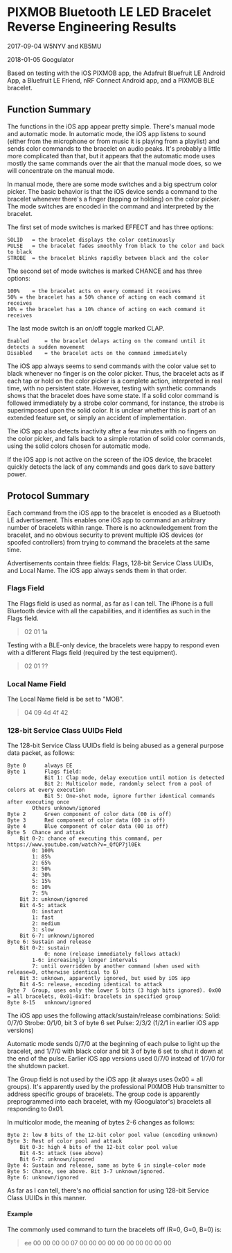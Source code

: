 # PIXMOB Bluetooth LE LED Bracelet Reverse Engineering Results

2017-09-04 W5NYV and KB5MU

2018-01-05 Googulator

Based on testing with the iOS PIXMOB app, the Adafruit Bluefruit LE Android App, a Bluefruit LE Friend, nRF Connect Android app, and a PIXMOB BLE bracelet.

## Function Summary

The functions in the iOS app appear pretty simple. There's manual mode and automatic mode. In automatic mode, the iOS app listens to sound (either from the microphone or from music it is playing from a playlist) and sends color commands to the bracelet on audio peaks. It's probably a little more complicated than that, but it appears that the automatic mode uses mostly the same commands over the air that the manual mode does, so we will concentrate on the manual mode.

In manual mode, there are some mode switches and a big spectrum color picker. The basic behavior is that the iOS device sends a command to the bracelet whenever there's a finger (tapping or holding) on the color picker. The mode switches are encoded in the command and interpreted by the bracelet.

The first set of mode switches is marked EFFECT and has three options:

    SOLID	= the bracelet displays the color continuously
    PULSE	= the bracelet fades smoothly from black to the color and back to black
    STROBE	= the bracelet blinks rapidly between black and the color

The second set of mode switches is marked CHANCE and has three options:

    100%	= the bracelet acts on every command it receives
    50%	= the bracelet has a 50% chance of acting on each command it receives
    10%	= the bracelet has a 10% chance of acting on each command it receives

The last mode switch is an on/off toggle marked CLAP.

    Enabled		= the bracelet delays acting on the command until it detects a sudden movement
    Disabled	= the bracelet acts on the command immediately

The iOS app always seems to send commands with the color value set to black whenever no finger is on the color picker. Thus, the bracelet acts as if each tap or hold on the color picker is a complete action, interpreted in real time, with no persistent state. However, testing with synthetic commands shows that the bracelet does have some state. If a solid color command is followed immediately by a strobe color command, for instance, the strobe is superimposed upon the solid color. It is unclear whether this is part of an extended feature set, or simply an accident of implementation.

The iOS app also detects inactivity after a few minutes with no fingers on the color picker, and falls back to a simple rotation of solid color commands, using the solid colors chosen for automatic mode.

If the iOS app is not active on the screen of the iOS device, the bracelet quickly detects the lack of any commands and goes dark to save battery power.

## Protocol Summary

Each command from the iOS app to the bracelet is encoded as a Bluetooth LE advertisement. This enables one iOS app to command an arbitrary number of bracelets within range. There is no acknowledgement from the bracelet, and no obvious security to prevent multiple iOS devices (or spoofed controllers) from trying to command the bracelets at the same time.

Advertisements contain three fields: Flags, 128-bit Service Class UUIDs, and Local Name. The iOS app always sends them in that order.

### Flags Field

The Flags field is used as normal, as far as I can tell. The iPhone is a full Bluetooth device with all the capabilities, and it identifies as such in the Flags field.
> 02 01 1a

Testing with a BLE-only device, the bracelets were happy to respond even with a different Flags field (required by the test equipment).
> 02 01 ??

### Local Name Field

The Local Name field is be set to "MOB".
> 04 09 4d 4f 42

### 128-bit Service Class UUIDs Field

The 128-bit Service Class UUIDs field is being abused as a general purpose data packet, as follows:

    Byte 0		always EE
    Byte 1		Flags field:
				Bit 1: Clap mode, delay execution until motion is detected
				Bit 2: Multicolor mode, randomly select from a pool of colors at every execution
				Bit 5: One-shot mode, ignore further identical commands after executing once
			Others unknown/ignored
    Byte 2		Green component of color data (00 is off)
    Byte 3		Red component of color data (00 is off)
    Byte 4		Blue component of color data (00 is off)
    Byte 5	Chance and attack
		Bit 0-2: chance of executing this command, per https://www.youtube.com/watch?v=_QfQP7jl0Ek
			0: 100%
			1: 85%
			2: 65%
			3: 50%
			4: 30%
			5: 15%
			6: 10%
			7: 5%
		Bit 3: unknown/ignored
		Bit 4-5: attack
			0: instant
			1: fast
			2: medium
			3: slow
		Bit 6-7: unknown/ignored
    Byte 6:	Sustain and release
		Bit 0-2: sustain
    			0: none (release immediately follows attack)
			1-6: increasingly longer intervals
			7: until overridden by another command (when used with release=0, otherwise identical to 6)
		Bit 3: unknown, apparently ignored, but used by iOS app
		Bit 4-5: release, encoding identical to attack
    Byte 7	Group, uses only the lower 5 bits (3 high bits ignored). 0x00 = all bracelets, 0x01-0x1f: bracelets in specified group
    Byte 8-15	unknown/ignored
    
The iOS app uses the following attack/sustain/release combinations:
Solid:  0/7/0
Strobe: 0/1/0, bit 3 of byte 6 set
Pulse:  2/3/2 (1/2/1 in earlier iOS app versions)

Automatic mode sends 0/7/0 at the beginning of each pulse to light up the bracelet, and 1/7/0 with black color and bit 3 of byte 6 set to shut it down at the end of the pulse. Earlier iOS app versions used 0/7/0 instead of 1/7/0 for the shutdown packet.

The Group field is not used by the iOS app (it always uses 0x00 = all groups). It's apparently used by the professional PIXMOB Hub transmitter to address specific groups of bracelets. The group code is apparently preprogrammed into each bracelet, with my (Googulator's) bracelets all responding to 0x01.

In multicolor mode, the meaning of bytes 2-6 changes as follows:

    Byte 2: low 8 bits of the 12-bit color pool value (encoding unknown)
    Byte 3: Rest of color pool and attack
		Bit 0-3: high 4 bits of the 12-bit color pool value
		Bit 4-5: attack (see above)
		Bit 6-7: unknown/ignored
    Byte 4: Sustain and release, same as byte 6 in single-color mode
    Byte 5: Chance, see above. Bit 3-7 unknown/ignored.
    Byte 6: unknown/ignored

As far as I can tell, there's no official sanction for using 128-bit Service Class UUIDs in this manner.

#### Example

The commonly used command to turn the bracelets off (R=0, G=0, B=0) is:

> ee 00 00 00 00 07 00 00 00 00 00 00 00 00 00 00

